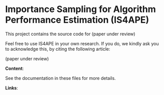 # Importance Sampling for Algorithm Performance Estimation (IS4APE)

This project contains the source code for (paper under review)

Feel free to use IS4APE in your own research.
If you do, we kindly ask you to acknowledge this, by citing the following article:

(paper under review)


**Content**:

See the documentation in these files for more details.

**Links**:
